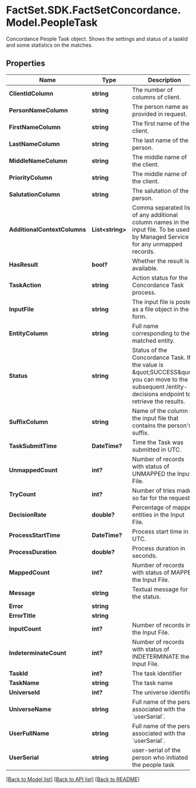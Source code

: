 # FactSet.SDK.FactSetConcordance.Model.PeopleTask
Concordance People Task object. Shows the settings and status of a taskId and some statistics on the matches. 

## Properties

Name | Type | Description | Notes
------------ | ------------- | ------------- | -------------
**ClientIdColumn** | **string** | The number of columns of client.  | [optional] 
**PersonNameColumn** | **string** | The person name as provided in request. | [optional] 
**FirstNameColumn** | **string** | The first name of the client. | [optional] 
**LastNameColumn** | **string** | The last name of the person. | [optional] 
**MiddleNameColumn** | **string** | The middle name of the client. | [optional] 
**PriorityColumn** | **string** | The middle name of the client. | [optional] 
**SalutationColumn** | **string** | The salutation of the person. | [optional] 
**AdditionalContextColumns** | **List&lt;string&gt;** | Comma separated list of any additional column names in the input file.  To be used by Managed Service for any unmapped records.  | [optional] 
**HasResult** | **bool?** | Whether the result is available. | [optional] 
**TaskAction** | **string** | Action status for the Concordance Task process. | [optional] 
**InputFile** | **string** | The input file is posted as a file object in the form.  | [optional] 
**EntityColumn** | **string** | Full name corresponding to the matched entity. | [optional] 
**Status** | **string** | Status of the Concordance Task. If the value is \&quot;SUCCESS\&quot;, you can move to the subsequent /entity-decisions endpoint to retrieve the results. | [optional] 
**SuffixColumn** | **string** | Name of the column in the input file that contains the person&#39;s suffix.  | [optional] 
**TaskSubmitTime** | **DateTime?** | Time the Task was submitted in UTC. | [optional] 
**UnmappedCount** | **int?** | Number of records with status of UNMAPPED the Input File. | [optional] 
**TryCount** | **int?** | Number of tries made so far for the request. | [optional] 
**DecisionRate** | **double?** | Percentage of mapped entities in the Input File. | [optional] 
**ProcessStartTime** | **DateTime?** | Process start time in UTC. | [optional] 
**ProcessDuration** | **double?** | Process duration in seconds. | [optional] 
**MappedCount** | **int?** | Number of records with status of MAPPED the Input File. | [optional] 
**Message** | **string** | Textual message for the status. | [optional] 
**Error** | **string** |  | [optional] 
**ErrorTitle** | **string** |  | [optional] 
**InputCount** | **int?** | Number of records in the Input File. | [optional] 
**IndeterminateCount** | **int?** | Number of records with status of INDETERMINATE the Input File. | [optional] 
**TaskId** | **int?** | The task identifier | [optional] 
**TaskName** | **string** | The task name | [optional] 
**UniverseId** | **int?** | The universe identifier | [optional] 
**UniverseName** | **string** | Full name of the person associated with the &#x60;userSerial&#x60;.  | [optional] 
**UserFullName** | **string** | Full name of the person associated with the &#x60;userSerial&#x60;.  | [optional] 
**UserSerial** | **string** | user-serial of the person who initiated the people task  | [optional] 

[[Back to Model list]](../README.md#documentation-for-models) [[Back to API list]](../README.md#documentation-for-api-endpoints) [[Back to README]](../README.md)

